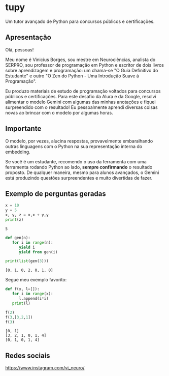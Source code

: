 # tupy
Um tutor avançado de Python para concursos públicos e certificações.

## Apresentação
Olá, pessoas!

Meu nome é Vinicius Borges, sou mestre em Neurociências, analista do SERPRO, sou professor de programação em Python e escritor de dois livros sobre aprendizagem e programação: um chama-se "O Guia Definitivo do Estudante" e outro "O Zen do Python - Uma Introdução Suave à Programação".

Eu produzo materiais de estudo de programação voltados para concursos públicos e certificações. Para este desafio da Alura e da Google, resolvi alimentar o modelo Gemini com algumas das minhas anotações e fiquei surpreendido com o resultado! Eu pessoalmente aprendi diversas coisas novas ao brincar com o modelo por algumas horas.

## Importante
O modelo, por vezes, alucina respostas, provavelmente embaralhando outras linguagens com o Python na sua representação interna do embedding.

Se você é um estudante, recomendo o uso da ferramenta com uma ferramenta rodando Python ao lado, **sempre confirmando** o resultado proposto.
De qualquer maneira, mesmo para alunos avançados, o Gemini está produzindo questões surpreendentes e muito divertidas de fazer.

## Exemplo de perguntas geradas

```python
x = 10
y = 5
x, y, z = x,x + y,y
print(z) 
```

```shell
5
```

```python
def gen(n):
   for i in range(n):
      yield i
      yield from gen(i)

print(list(gen(3)))
```

```shell
[0, 1, 0, 2, 0, 1, 0]
```

Segue meu exemplo favorito:

```python
def f(x, l=[]):
   for i in range(x):
      l.append(i*i)
   print(l)

f(2)
f(3,[3,2,1])
f(3)
```

```shell
[0, 1]
[3, 2, 1, 0, 1, 4]
[0, 1, 0, 1, 4] 
```

## Redes sociais
https://www.instagram.com/vi_neuro/
